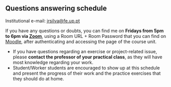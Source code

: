 ## Questions answering schedule

Institutional e-mail: [jrsilva@fe.up.pt](mailto:jrsilva@fe.up.pt)

If you have any questions or doubts, you can find me on **Fridays from 5pm to 6pm via [Zoom](https://zoom.us)**, using a Room URL + Room Password that you can find on [Moodle](https://moodle.up.pt), after authenticating and accessing the page of the course unit.

- If you have questions regarding an exercise or project-related issue, please **contact the professor of your practical class**, as they will have most knowledge regarding your work.
- Student/Worker students are encouraged to show up at this schedule and present the progress of their work and the practice exercises that they should do at home.
